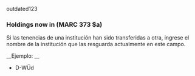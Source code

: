 outdated123

### Holdings now in (MARC 373 $a)

Si las tenencias de una institución han sido transferidas a otra, ingrese el nombre de la institución que las resguarda actualmente en este campo.

__Ejemplo: __

- D-WÜd
